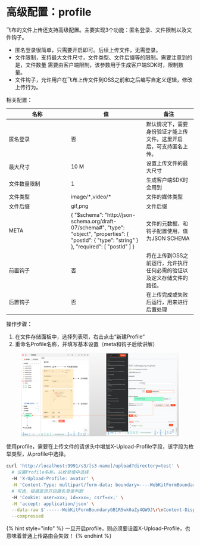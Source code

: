 # 高级配置：profile

飞布的文件上传还支持高级配置。主要实现3个功能：匿名登录、文件限制以及文件钩子。

* 匿名登录很简单，只需要开启即可。后续上传文件，无需登录。
* 文件限制，支持最大文件尺寸，文件类型、文件后缀等的限制。需要注意到的是，文件数量 需要由客户端限制，该参数用于生成客户端SDK时，限制数量。
* 文件钩子，允许用户在飞布上传文件到OSS之前和之后编写自定义逻辑，修改上传行为。

相关配置：

<table><thead><tr><th width="153">名称</th><th width="188.33333333333331">值</th><th>备注</th></tr></thead><tbody><tr><td>匿名登录</td><td>否</td><td>默认情况下，需要身份验证才能上传文件。这里开启后，可支持匿名上传。</td></tr><tr><td>最大尺寸</td><td>10 M</td><td>设置上传文件的最大尺寸</td></tr><tr><td> 文件数量限制</td><td>1</td><td>生成客户端SDK时会用到</td></tr><tr><td>文件类型</td><td>image/*,video/*</td><td>文件的媒体类型</td></tr><tr><td>文件后缀</td><td>gif,png</td><td>文件后缀</td></tr><tr><td>META</td><td>{ "$schema": "http://json-schema.org/draft-07/schema#", "type": "object", "properties": { "postId": { "type": "string" } }, "required": [ "postId" ] }</td><td>文件的元数据，和钩子配置使用，值为JSON SCHEMA</td></tr><tr><td>前置钩子</td><td>否</td><td>将在上传到OSS之前运行，允许执行任何必需的验证以及定义存储文件的路径。</td></tr><tr><td>后置钩子</td><td>否</td><td>在上传完成或失败后运行，用来进行后置处理</td></tr></tbody></table>

操作步骤：

1. 在文件存储面板中，选择列表项，右击点击“新建Profile”
2. 重命名Profile名称，并填写基本设置（meta和钩子后续讲解）

<figure><img src="../../.gitbook/assets/image (4) (1) (2).png" alt=""><figcaption></figcaption></figure>

使用profile，需要在上传文件的请求头中增加X-Upload-Profile字段，该字段为枚举类型，从profile中选择。

```bash
curl 'http://localhost:9991/s3/[s3-name]/upload?directory=test' \
  # 设置Profile名称，从枚举值中选择
  -H 'X-Upload-Profile: avatar' \
  -H 'Content-Type: multipart/form-data; boundary=----WebKitFormBoundaryGB1RSwk0aZy4QW9J' \
  # 可选，根据是否开启匿名登录判断
  -H 'Cookie: user=xxx; id=xxx=; csrf=xx;' \
  -H 'accept: application/json' \
  --data-raw $'------WebKitFormBoundaryGB1RSwk0aZy4QW9J\r\nContent-Disposition: form-data; name="file"; filename="108*108.png"\r\nContent-Type: image/png\r\n\r\n\r\n------WebKitFormBoundaryGB1RSwk0aZy4QW9J--\r\n' \
  --compressed
```

{% hint style="info" %}
一旦开启profile，则必须要设置X-Upload-Profile，也意味着普通上传路由会失效！
{% endhint %}
